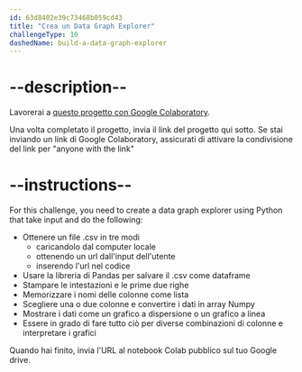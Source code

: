```yaml
---
id: 63d8402e39c73468b059cd43
title: "Crea un Data Graph Explorer"
challengeType: 10
dashedName: build-a-data-graph-explorer
---
```


# --description--

Lavorerai a <a href="https://colab.research.google.com/#create=true" target="_blank" rel="noopener noreferrer nofollow">questo progetto con Google Colaboratory</a>.

Una volta completato il progetto, invia il link del progetto qui sotto. Se stai inviando un link di Google Colaboratory, assicurati di attivare la condivisione del link per "anyone with the link"

# --instructions--

For this challenge, you need to create a data graph explorer using Python that take input and do the following:

- Ottenere un file .csv in tre modi
  - caricandolo dal computer locale
  - ottenendo un url dall'input dell'utente
  - inserendo l'url nel codice
- Usare la libreria di Pandas per salvare il .csv come dataframe
- Stampare le intestazioni e le prime due righe
- Memorizzare i nomi delle colonne come lista
- Scegliere una o due colonne e convertire i dati in array Numpy
- Mostrare i dati come un grafico a dispersione o un grafico a linea
- Essere in grado di fare tutto ciò per diverse combinazioni di colonne e interpretare i grafici

Quando hai finito, invia l'URL al notebook Colab pubblico sul tuo Google drive.

